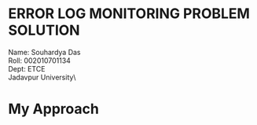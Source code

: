 # ERROR LOG MONITORING PROBLEM SOLUTION
Name: Souhardya Das\
Roll: 002010701134\
Dept: ETCE\
Jadavpur University\

# My Approach

